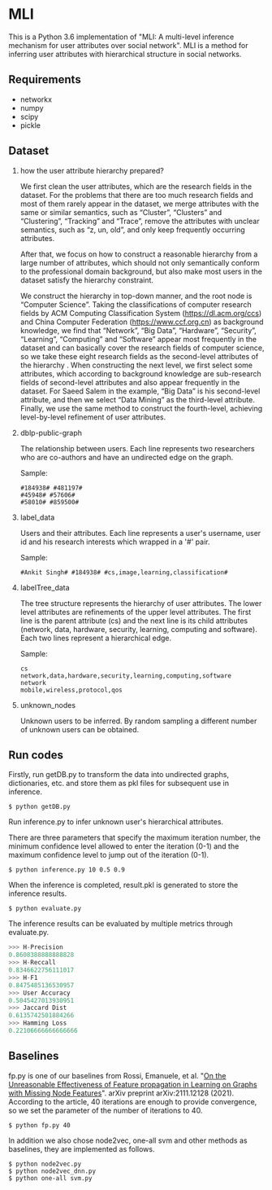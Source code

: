 # MLI

This is a Python 3.6 implementation of "MLI: A multi-level inference mechanism for user attributes over social network". MLI is a method for inferring user attributes with hierarchical structure in social networks.

## Requirements

- networkx
- numpy
- scipy
- pickle

## Dataset

1. how the user attribute hierarchy prepared?

   We first clean the user attributes, which are the research fields in the dataset. For the problems that there are too much research fields and most of them rarely appear in the dataset, we merge attributes with the same or similar semantics, such as “Cluster”, “Clusters” and “Clustering”, “Tracking” and “Trace”, remove the attributes with unclear semantics, such as “z, un, old”, and only keep frequently occurring attributes. 

   After that, we focus on how to construct a reasonable hierarchy from a large number of attributes, which should not only semantically conform to the professional domain background, but also make most users in the dataset satisfy the hierarchy constraint.

   We construct the hierarchy in top-down manner, and the root node is “Computer Science”. Taking the classifications of computer research fields by ACM Computing Classification System (https://dl.acm.org/ccs) and China Computer Federation (https://www.ccf.org.cn) as background knowledge, we find that “Network”, “Big Data”, “Hardware”, “Security”, “Learning”, “Computing” and “Software” appear most frequently in the dataset and can basically cover the research fields of computer science, so we take these eight research fields as the second-level attributes of the hierarchy . When constructing the next level, we first select some attributes, which according to background knowledge are sub-research fields of second-level attributes and also appear frequently in the dataset. For Saeed Salem in the example, “Big Data” is his second-level attribute, and then we select “Data Mining” as the third-level attribute. Finally, we use the same method to construct the fourth-level, achieving level-by-level refinement of user attributes.
   
   
   
2. dblp-public-graph

   The relationship between users. Each line represents two researchers who are co-authors and have an undirected edge on the graph.

   Sample:

   ```
   #184938# #481197#
   #45948# #57606#
   #58010# #859500#
   ```

   

3. label_data

   Users and their attributes. Each line represents a user's username, user id and his research interests which wrapped in a '#' pair.

   Sample:

   ```
   #Ankit Singh# #184938# #cs,image,learning,classification#
   ```

   

4. labelTree_data

   The tree structure represents the hierarchy of user attributes. The lower level attributes are refinements of the upper level attributes. The first line is the parent attribute (cs) and the next line is its child attributes (network, data, hardware, security, learning, computing and software). Each two lines represent a hierarchical edge.

   Sample:

   ```
   cs
   network,data,hardware,security,learning,computing,software
   network
   mobile,wireless,protocol,qos
   ```

   

5. unknown_nodes

   Unknown users to be inferred. By random sampling a different number of unknown users can be obtained.



## Run codes

Firstly, run getDB.py to transform the data into undirected graphs, dictionaries, etc. and store them as pkl files for subsequent use in inference.

```
$ python getDB.py
```

Run inference.py to infer unknown user's hierarchical attributes. 

There are three parameters that specify the maximum iteration number, the minimum confidence level allowed to enter the iteration (0-1) and the maximum confidence level to jump out of the iteration (0-1). 

```
$ python inference.py 10 0.5 0.9
```

When the inference is completed, result.pkl is generated to store the inference results.

```
$ python evaluate.py
```

The inference results can be evaluated by multiple metrics through evaluate.py.

```python
>>> H-Precision
0.8608388888888828
>>> H-Reccall
0.8346622756111017
>>> H-F1
0.8475485136530957
>>> User Accuracy
0.5045427013930951
>>> Jaccard Dist
0.6135742501884266
>>> Hamming Loss
0.22106666666666666
```



## Baselines

fp.py is one of our baselines from Rossi, Emanuele, et al. "[On the Unreasonable Effectiveness of Feature propagation in Learning on Graphs with Missing Node Features](https://markdown.com.cn)". arXiv preprint arXiv:2111.12128 (2021). According to the article, 40 iterations are enough to provide convergence, so we set the parameter of the number of iterations to 40.

```
$ python fp.py 40
```

In addition we also chose node2vec, one-all svm and other methods as baselines, they are implemented as follows.

```
$ python node2vec.py
$ python node2vec_dnn.py
$ python one-all svm.py
```
